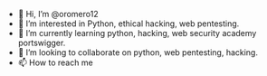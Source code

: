 - 👋 Hi, I’m @oromero12
- 👀 I’m interested in Python, ethical hacking, web pentesting.
- 🌱 I’m currently learning python, hacking, web security academy portswigger.
- 💞️ I’m looking to collaborate on python, web pentesting, hacking.
- 📫 How to reach me

<!---
oromero12/oromero12 is a ✨ special ✨ repository because its `README.md` (this file) appears on your GitHub profile.
You can click the Preview link to take a look at your changes.
--->
